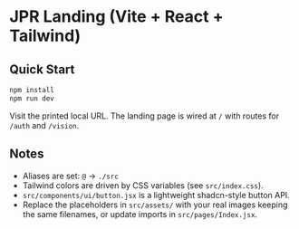 # JPR Landing (Vite + React + Tailwind)

## Quick Start
```bash
npm install
npm run dev
```

Visit the printed local URL. The landing page is wired at `/` with routes for `/auth` and `/vision`.

## Notes
- Aliases are set: `@` -> `./src`
- Tailwind colors are driven by CSS variables (see `src/index.css`).
- `src/components/ui/button.jsx` is a lightweight shadcn-style button API.
- Replace the placeholders in `src/assets/` with your real images keeping the same filenames,
  or update imports in `src/pages/Index.jsx`.
